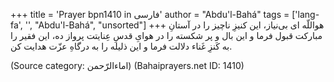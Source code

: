 +++
title = 'Prayer bpn1410 in فارسی'
author = "Abdu'l-Bahá"
tags = ['lang-fa', '', "Abdu'l-Bahá", "unsorted"]
+++
هواللّه
ای بی‌نیاز، این کنیزِ ناچیز را در آستانِ مبارکت قبول فرما و این بال و پر شکسته را در هوایِ قدسِ عِنایتت پرواز ده، این فقیر را به کَنزِ غَناء دلالت فرما و این ذلیله را به درگاهِ عزّت هدایت کن.

(Source category: اماءالرّحمن)
(Bahaiprayers.net ID: 1410)
